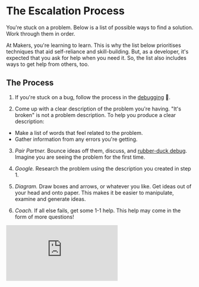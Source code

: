 # The Escalation Process

You're stuck on a problem.  Below is a list of possible ways to find a solution.  Work through them in order.

At Makers, you're learning to learn.  This is why the list below prioritises techniques that aid self-reliance and skill-building.  But, as a developer, it's expected that you ask for help when you need it.  So, the list also includes ways to get help from others, too.

## The Process

1. If you're stuck on a bug, follow the process in the [debugging](./debugging.md) :pill:.

2. Come up with a clear description of the problem you're having.  "It's broken" is not a problem description.  To help you produce a clear description:
  * Make a list of words that feel related to the problem.
  * Gather information from any errors you're getting.

3. *Pair Partner.* Bounce ideas off them, discuss, and [rubber-duck debug](https://en.wikipedia.org/wiki/Rubber_duck_debugging). Imagine you are seeing the problem for the first time.

4. *Google.* Research the problem using the description you created in step 1.

5. *Diagram.* Draw boxes and arrows, or whatever you like.  Get ideas out of your head and onto paper.  This makes it be easier to manipulate, examine and generate ideas.

6. *Coach.* If all else fails, get some 1-1 help. This help may come in the form of more questions!


![Tracking pixel](https://githubanalytics.herokuapp.com/course/pills/escalation_process.md)
